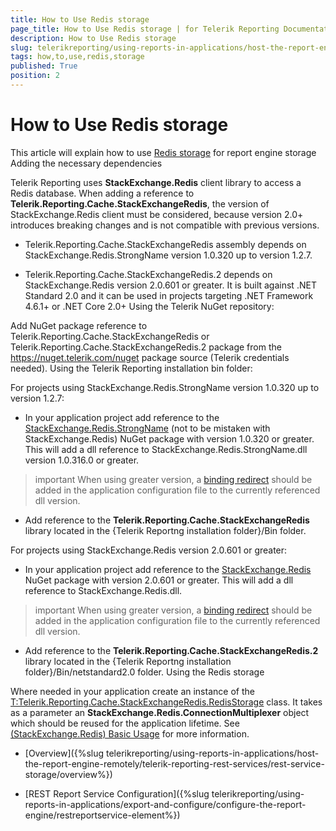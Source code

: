 ```yaml
---
title: How to Use Redis storage
page_title: How to Use Redis storage | for Telerik Reporting Documentation
description: How to Use Redis storage
slug: telerikreporting/using-reports-in-applications/host-the-report-engine-remotely/telerik-reporting-rest-services/rest-service-storage/how-to-use-redis-storage
tags: how,to,use,redis,storage
published: True
position: 2
---
```


# How to Use Redis storage



This article will explain how to use
        [Redis storage](http://redis.io/)
        for report engine storage
      Adding the necessary dependencies

Telerik Reporting uses __StackExchange.Redis__ client library to access a Redis database.
          When adding a reference to __Telerik.Reporting.Cache.StackExchangeRedis__, the version of StackExchange.Redis client must be considered,
          because version 2.0+ introduces breaking changes and is not compatible with previous versions.
        

* Telerik.Reporting.Cache.StackExchangeRedis assembly depends on StackExchange.Redis.StrongName version 1.0.320 up to version 1.2.7.
            

* Telerik.Reporting.Cache.StackExchangeRedis.2 depends on StackExchange.Redis version 2.0.601 or greater.
              It is built against .NET Standard 2.0 and it can be used in projects targeting .NET Framework 4.6.1+ or .NET Core 2.0+
            Using the Telerik NuGet repository:

Add NuGet package reference to Telerik.Reporting.Cache.StackExchangeRedis or Telerik.Reporting.Cache.StackExchangeRedis.2 package from the https://nuget.telerik.com/nuget package source (Telerik credentials needed).
                Using the Telerik Reporting installation bin folder:

For projects using StackExchange.Redis.StrongName version 1.0.320 up to version 1.2.7:
                

* In your application project add reference to the
                      [StackExchange.Redis.StrongName](https://www.nuget.org/packages/StackExchange.Redis.StrongName)
                      (not to be mistaken with StackExchange.Redis) NuGet package with version 1.0.320 or greater.
                      This will add a dll reference to StackExchange.Redis.StrongName.dll version 1.0.316.0 or greater.
                    

>important When using greater version, a [binding redirect](https://msdn.microsoft.com/en-us/library/eftw1fys(v=vs.110).aspx) should be added in the application configuration file to the currently referenced dll version.                      


* Add reference to the
                      __Telerik.Reporting.Cache.StackExchangeRedis__
                      library located in the {Telerik Reportng installation folder}/Bin folder.
                    

For projects using StackExchange.Redis version 2.0.601 or greater:
                

* In your application project add reference to the
                      [StackExchange.Redis](https://www.nuget.org/packages/StackExchange.Redis)
                      NuGet package with version 2.0.601 or greater.
                      This will add a dll reference to StackExchange.Redis.dll.
                    

>important When using greater version, a [binding redirect](https://msdn.microsoft.com/en-us/library/eftw1fys(v=vs.110).aspx) should be added in the application configuration file to the currently referenced dll version.                      


* Add reference to the
                      __Telerik.Reporting.Cache.StackExchangeRedis.2__
                      library located in the {Telerik Reportng installation folder}/Bin/netstandard2.0 folder.
                    Using the Redis storage

Where needed in your application create an instance of the
          [T:Telerik.Reporting.Cache.StackExchangeRedis.RedisStorage]()
          class. It takes as a parameter an __StackExchange.Redis.ConnectionMultiplexer__
          object which should be reused for the application lifetime. See
          [(StackExchange.Redis) Basic Usage](https://github.com/StackExchange/StackExchange.Redis/blob/master/docs/Basics.md) for more information.
        

 * [Overview]({%slug telerikreporting/using-reports-in-applications/host-the-report-engine-remotely/telerik-reporting-rest-services/rest-service-storage/overview%})

 * [REST Report Service Configuration]({%slug telerikreporting/using-reports-in-applications/export-and-configure/configure-the-report-engine/restreportservice-element%})

